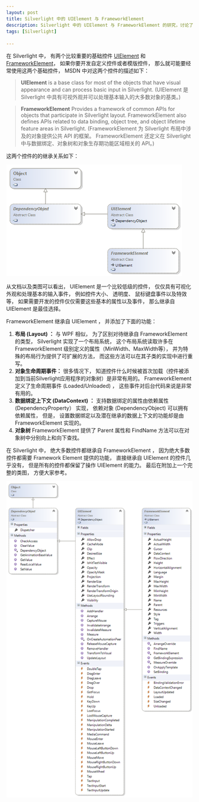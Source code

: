 ```yaml
---
layout: post
title: Silverlight 中的 UIElement 与 FrameworkElement
description: Silverlight 中的 UIElement 与 FrameworkElement 的研究，讨论了 UIElement 与 FrameworkElement 的适用场景。
tags: [Silverlight]

---
```

在 Silverlight 中， 有两个比较重要的基础控件 [UIElement](http://msdn.microsoft.com/zh-cn/library/system.windows.uielement(v=vs.95).aspx) 和 [FrameworkElement](http://msdn.microsoft.com/zh-cn/library/system.windows.frameworkelement(v=vs.95).aspx)， 如果你要开发自定义控件或者模版控件， 那么就可能要经常使用这两个基础控件， MSDN 中对这两个控件的描述如下： 

> **UIElement**  is a base class for most of the objects that have visual appearance and can process basic input in Silverlight. (UIElement  是 Silverlight 中具有可视外观并可以处理基本输入的大多数对象的基类。)

> **FrameworkElement** Provides a framework of common APIs for objects that participate in Silverlight layout. FrameworkElement also defines APIs related to data binding, object tree, and object lifetime feature areas in Silverlight. (FrameworkElement 为 Silverlight 布局中涉及的对象提供公共 API 的框架。 FrameworkElement  还定义在 Silverlight 中与数据绑定、对象树和对象生存期功能区域相关的 API。)

这两个控件的的继承关系如下：

![Inheritance](/assets/post-images/UIElement-LayoutElement-Simple.png)

从文档以及类图可以看出， UIElement 是一个比较低级的控件， 仅仅具有可视化外观和处理基本的输入事件， 例如控件大小、 透明度、 鼠标键盘事件以及特效等， 如果需要开发的控件仅仅需要这些基本的属性以及事件， 那么继承自 UIElement 是最佳选择。

FrameworkElement 继承自 UIElement ， 并添加了下面的功能：

1. **布局 (Layout) ：** 
与 WPF 相似， 为了区别对待继承自 FrameworkElement 的类型， Silverlight 实现了一个布局系统， 这个布局系统读取许多在 FrameworkElement 级别定义的属性（MinWidth、MaxWidth等）， 并为特殊的布局行为提供了可扩展的方法， 而这些方法可以在其子类的实现中进行重写。 
1. **对象生命周期事件：**
很多情况下， 知道控件什么时候被首次加载（控件被添加到当前Silverlight应用程序的对象树）是非常有用的。 FrameworkElement 定义了生命周期事件 (Loaded/Unloaded) ， 这些事件对后台代码来说是非常有用的。
1. **数据绑定上下文 (DataContext) ：**
支持数据绑定的属性由依赖属性 (DependencyProperty） 实现， 依赖对象 (DependencyObject) 可以拥有依赖属性， 但是， 设置数据绑定以及潜在继承的数据上下文的功能却是由 FrameworkElement 实现的。
1. **对象树**
FrameworkElement 提供了 Parent 属性和 FindName 方法可以在对象树中分别向上和向下查找。

在 Silverlight 中， 绝大多数控件都继承自 FrameworkElement ， 因为绝大多数控件都需要 Framework Element 提供的功能， 直接继承自 UIElement 的控件几乎没有， 但是所有的控件都保留了操作 UIElement 的能力。 最后在附加上一个完整的类图， 方便大家参考。

![Inheritance](/assets/post-images/UIElement-LayoutElement-Full.png)